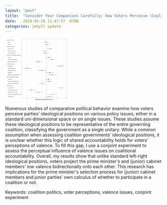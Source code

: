 ```yaml
---
layout: "post"
title:  "Consider Your Companions Carefully: How Voters Perceive (Coalition) Governments’ Poor Valence Images?"
date:   2019-05-26 11:47:57 -0700
categories: jekyll update
---
```


<img src="/assets/minister.png" alt="conjoint estimates" style="width:200px;"/>
<!--![conjoint estimates]({{ "/assets/minister.png" | relative_url }})-->

Numerous studies of comparative political behavior examine how voters perceive parties' ideological positions on various policy issues, either in a standard uni-dimensional space or on single issues. These studies assume these ideological positions to be representative of the entire governing coalition, classifying the government as a single unitary. While a common assumption when assessing coalition governments' ideological positions, it is unclear whether this logic of shared accountability holds for voters' perceptions of valence. To fill this gap, I use a conjoint experiment to assess the perceptual influence of valence issues on coalitional accountability. Overall, my results show that unlike standard left-right ideological positions, voters project the prime minister's and (junior) cabinet members' low valence bidirectionally onto each other. This research has implications for the prime minister's selection process for (junior) cabinet members and junior parties' own calculus of whether to participate in a coalition or not.

Keywords: coalition politics, voter perceptions, valence issues, conjoint experiment

<!-- Papers, data, and replication codes could be reached [here](https://github.com/tzuliu/Do-Scandals-Matter-A-Conjoint-Experiment-in-the-U.K. "2nd project").(
[Paper](https://github.com/tzuliu/Do-Scandals-Matter-A-Conjoint-Experiment-in-the-U.K./blob/master/Paper/Conjoint.pdf),
[Data](https://github.com/tzuliu/Do-Scandals-Matter-A-Conjoint-Experiment-in-the-U.K./tree/master/Data "data"), [R-Codes](https://github.com/tzuliu/Do-Scandals-Matter-A-Conjoint-Experiment-in-the-U.K./tree/master/R%20Files "rcode")) -->
